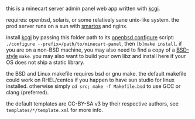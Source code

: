 this is a minecart server admin panel web app written with [kcgi](https://kristaps.bsd.lv/kcgi/index.html).

requires: openbsd, solaris, or some relatively sane unix-like system. the prod server runs on a sun with [smartos](https://smartos.org) and nginx.

install [kcgi](http://github.com/kristapsdz/kcgi/) by passing this folder path to its [openbsd configure](http://github.com/kristapsdz/oconfigure)
script: `./configure --prefix=/path/to/minecart-panel`, then `[b]make install`. if you are on a non-BSD machine, you may also need to find a copy
of a [BSD-style](http://crufty.net/help/sjg/bmake.html) `make`. you may also want to build your own libz and install here if your OS does not ship
a static library.

the BSD and Linux makefile requires bsd or gnu make. the default makefile could work on RHEL/centos if you happen to have sun studio for linux installed.
otherwise simply `cd src; make -f Makefile.bsd` to use GCC or clang (preferred).

the default templates are CC-BY-SA v3 by their respective authors, see `templates/*/template.xml` for more info.
